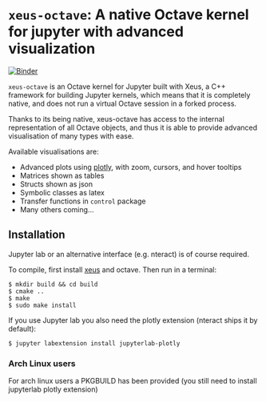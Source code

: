 # `xeus-octave`: A native Octave kernel for jupyter with advanced visualization

[![Binder](https://mybinder.org/badge_logo.svg)](https://mybinder.org/v2/gh/rapgenic/xeus-octave/master?filepath=examples)

`xeus-octave` is an Octave kernel for Jupyter built with Xeus, a C++ framework
for building Jupyter kernels, which means that it is completely native, and does
not run a virtual Octave session in a forked process.

Thanks to its being native, xeus-octave has access to the internal representation
of all Octave objects, and thus it is able to provide advanced visualisation of
many types with ease.

Available visualisations are:

* Advanced plots using [plotly](https://github.com/plotly/plotly.js), with zoom, cursors, and hover tooltips
* Matrices shown as tables
* Structs shown as json
* Symbolic classes as latex
* Transfer functions in `control` package
* Many others coming...

## Installation

Jupyter lab or an alternative interface (e.g. nteract) is of course required.

To compile, first install [xeus](https://github.com/jupyter-xeus/xeus) and
octave. Then run in a terminal:

```
$ mkdir build && cd build
$ cmake ..
$ make
$ sudo make install
```

If you use Jupyter lab you also need the plotly extension (nteract ships it by default):

```
$ jupyter labextension install jupyterlab-plotly
```

### Arch Linux users

For arch linux users a PKGBUILD has been provided (you still need to install jupyterlab plotly extension)

